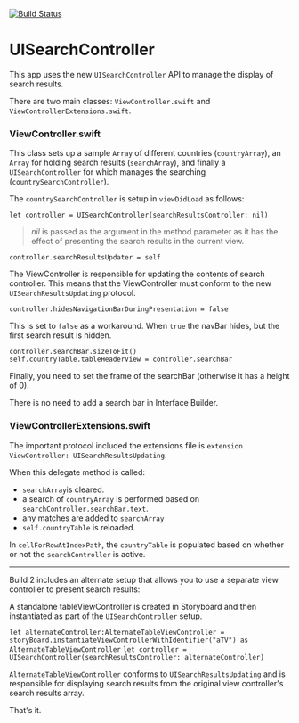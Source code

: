 [![Build Status](https://travis-ci.org/stuarticus/UISearchControllerWithSwift.svg)](https://travis-ci.org/stuarticus/UISearchControllerWithSwift)

# UISearchController

This app uses the new `UISearchController` API to manage the display of search results. 

There are two main classes: `ViewController.swift` and `ViewControllerExtensions.swift`.

### ViewController.swift
This class sets up a sample `Array` of different countries (`countryArray`), an `Array` for holding search results (`searchArray`), and finally a `UISearchController` for which manages the searching (`countrySearchController`).

The `countrySearchController` is setup in `viewDidLoad` as follows:

`let controller = UISearchController(searchResultsController: nil)`

>*nil* is passed as the argument in the method parameter as it has the effect of presenting the search results in the current view.

`controller.searchResultsUpdater = self`

The ViewController is responsible for updating the contents of search controller. This means that the ViewController must conform to the new `UISearchResultsUpdating` protocol. 

`controller.hidesNavigationBarDuringPresentation = false`

This is set to `false` as a workaround. When `true` the navBar hides, but the first search result is hidden.

`controller.searchBar.sizeToFit()`     
`self.countryTable.tableHeaderView = controller.searchBar`

Finally, you need to set the frame of the searchBar (otherwise it has a height of 0). 

There is no need to add a search bar in Interface Builder.

### ViewControllerExtensions.swift
The important protocol included the extensions file is `extension ViewController: UISearchResultsUpdating`.

When this delegate method is called:
- `searchArray`is cleared.
- a search of `countryArray` is performed based on `searchController.searchBar.text`.
- any matches are added to `searchArray`
- `self.countryTable` is reloaded.

In `cellForRowAtIndexPath`, the `countryTable` is populated based on whether or not the `searchController` is active. 

---

Build 2 includes an alternate setup that allows you to use a separate view controller to present search results:

A standalone tableViewController is created in Storyboard and then instantiated as part of the `UISearchController` setup.

`let alternateController:AlternateTableViewController = storyBoard.instantiateViewControllerWithIdentifier("aTV") as AlternateTableViewController`
`let controller = UISearchController(searchResultsController: alternateController)`

`AlternateTableViewController` conforms to `UISearchResultsUpdating` and is responsible for displaying search results from the original view controller's search results array.

That's it. 